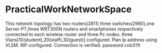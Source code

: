 # PracticalWorkNetworkSpace
This network topology has two routers(2811) three switches(2960),one Server-PT,three WRT300N routers and smartphones respectively connected to each wireless router and three Pc nodes.  three Vlans[10(student),20(staff),30(guest)] configured. Plan Ip address using VLSM. RIP configured. Connection is verified.  password cob311t
